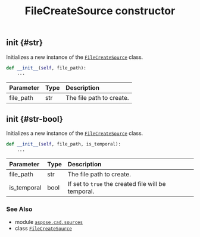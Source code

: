 ﻿---
title: FileCreateSource constructor
second_title: Aspose.CAD for Python via .NET API References
description: 
type: docs
weight: 10
url: /python-net/aspose.cad.sources/filecreatesource/__init__/
is_root: false
---

## __init__ {#str}

Initializes a new instance of the [`FileCreateSource`](/cad/python-net/aspose.cad.sources/filecreatesource) class.



```python
def __init__(self, file_path):
    ...
```


| Parameter | Type | Description |
| :- | :- | :- |
| file_path | str | The file path to create. |


## __init__ {#str-bool}

Initializes a new instance of the [`FileCreateSource`](/cad/python-net/aspose.cad.sources/filecreatesource) class.



```python
def __init__(self, file_path, is_temporal):
    ...
```


| Parameter | Type | Description |
| :- | :- | :- |
| file_path | str | The file path to create. |
| is_temporal | bool | If set to `true` the created file will be temporal. |



### See Also
* module [`aspose.cad.sources`](../../)
* class [`FileCreateSource`](/cad/python-net/aspose.cad.sources/filecreatesource)

